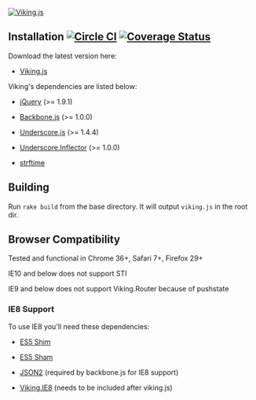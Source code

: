 <a href="vikingjs.org">![Viking.js](/logo.jpg)</a>

## Installation [![Circle CI](https://circleci.com/gh/malomalo/viking/tree/master.svg?style=svg)](https://circleci.com/gh/malomalo/viking/tree/master)&nbsp;[![Coverage Status](https://coveralls.io/repos/malomalo/viking/badge.png?branch=master)](https://coveralls.io/r/malomalo/viking)

Download the latest version here:

* [Viking.js](viking.js)

Viking's dependencies are listed below:

* [jQuery](http://jquery.com/) (>= 1.9.1)

* [Backbone.js](http://underscorejs.org/) (>= 1.0.0)

* [Underscore.js](http://underscorejs.org/) (>= 1.4.4)

* [Underscore.Inflector](https://github.com/jeremyruppel/underscore.inflection) (>= 1.0.0)

* [strftime](https://github.com/samsonjs/strftime)

## Building

Run `rake build` from the base directory. It will output `viking.js` in the root dir.

## Browser Compatibility
Tested and functional in Chrome 36+, Safari 7+, Firefox 29+

IE10 and below does not support STI

IE9 and below does not support Viking.Router because of pushstate

### IE8 Support
To use IE8 you'll need these dependencies:

* [ES5 Shim](https://github.com/kriskowal/es5-shim/)

* [ES5 Sham](https://github.com/kriskowal/es5-shim/)

* [JSON2](https://github.com/douglascrockford/JSON-js) (required by backbone.js for IE8 support)

* [Viking.IE8](test/dependencies/viking.ie8.js) (needs to be included after viking.js)
